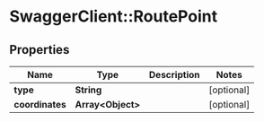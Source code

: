 # SwaggerClient::RoutePoint

## Properties
Name | Type | Description | Notes
------------ | ------------- | ------------- | -------------
**type** | **String** |  | [optional] 
**coordinates** | **Array&lt;Object&gt;** |  | [optional] 


